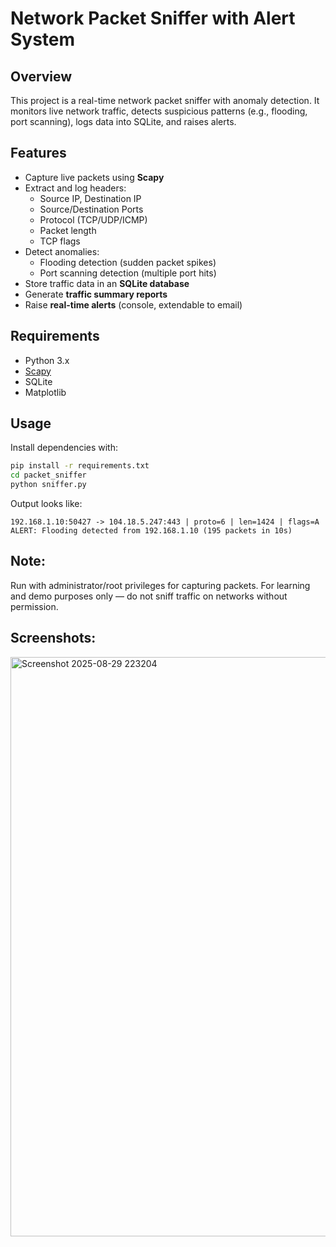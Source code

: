 # Network Packet Sniffer with Alert System

## Overview
This project is a real-time network packet sniffer with anomaly detection.
It monitors live network traffic, detects suspicious patterns (e.g., flooding, port scanning),
logs data into SQLite, and raises alerts.

## Features
- Capture live packets using **Scapy**  
- Extract and log headers:  
  - Source IP, Destination IP  
  - Source/Destination Ports  
  - Protocol (TCP/UDP/ICMP)  
  - Packet length  
  - TCP flags  
- Detect anomalies:  
  - Flooding detection (sudden packet spikes)  
  - Port scanning detection (multiple port hits)  
- Store traffic data in an **SQLite database**  
- Generate **traffic summary reports**  
- Raise **real-time alerts** (console, extendable to email)  

## Requirements
- Python 3.x
- [Scapy](https://scapy.net/)
- SQLite
- Matplotlib

## Usage
Install dependencies with:  
```bash
pip install -r requirements.txt
cd packet_sniffer
python sniffer.py
```
Output looks like:
```
192.168.1.10:50427 -> 104.18.5.247:443 | proto=6 | len=1424 | flags=A  
ALERT: Flooding detected from 192.168.1.10 (195 packets in 10s)  
```

## Note:
Run with administrator/root privileges for capturing packets.
For learning and demo purposes only — do not sniff traffic on networks without permission.

## Screenshots:
<img width="1861" height="927" alt="Screenshot 2025-08-29 223204" src="https://github.com/user-attachments/assets/68706cb6-0760-4af9-9927-3516d899f7f0" />
